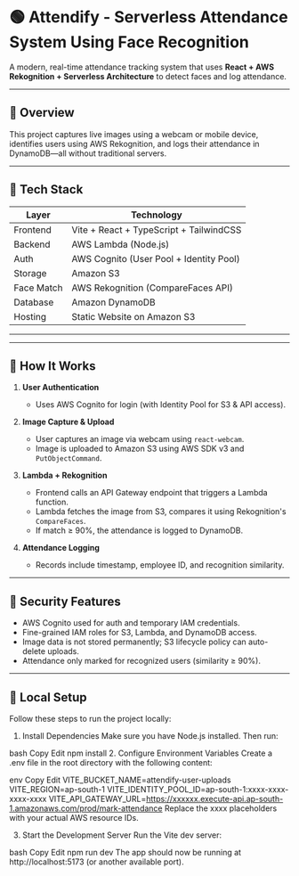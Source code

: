 # 🟢 Attendify - Serverless Attendance System Using Face Recognition

A modern, real-time attendance tracking system that uses **React + AWS Rekognition + Serverless Architecture** to detect faces and log attendance.

---

## 📸 Overview

This project captures live images using a webcam or mobile device, identifies users using AWS Rekognition, and logs their attendance in DynamoDB—all without traditional servers.

---

## 🧩 Tech Stack

| Layer      | Technology                                 |
|------------|--------------------------------------------|
| Frontend   | Vite + React + TypeScript + TailwindCSS    |
| Backend    | AWS Lambda (Node.js)                       |
| Auth       | AWS Cognito (User Pool + Identity Pool)    |
| Storage    | Amazon S3                                  |
| Face Match | AWS Rekognition (CompareFaces API)         |
| Database   | Amazon DynamoDB                            |
| Hosting    | Static Website on Amazon S3                |

---


---

## 🚀 How It Works

1. **User Authentication**
   - Uses AWS Cognito for login (with Identity Pool for S3 & API access).

2. **Image Capture & Upload**
   - User captures an image via webcam using `react-webcam`.
   - Image is uploaded to Amazon S3 using AWS SDK v3 and `PutObjectCommand`.

3. **Lambda + Rekognition**
   - Frontend calls an API Gateway endpoint that triggers a Lambda function.
   - Lambda fetches the image from S3, compares it using Rekognition's `CompareFaces`.
   - If match ≥ 90%, the attendance is logged to DynamoDB.

4. **Attendance Logging**
   - Records include timestamp, employee ID, and recognition similarity.

---

## 🔐 Security Features

- AWS Cognito used for auth and temporary IAM credentials.
- Fine-grained IAM roles for S3, Lambda, and DynamoDB access.
- Image data is not stored permanently; S3 lifecycle policy can auto-delete uploads.
- Attendance only marked for recognized users (similarity ≥ 90%).

---

## 🧪 Local Setup
Follow these steps to run the project locally:

1. Install Dependencies
Make sure you have Node.js installed. Then run:

bash
Copy
Edit
npm install
2. Configure Environment Variables
Create a .env file in the root directory with the following content:

env
Copy
Edit
VITE_BUCKET_NAME=attendify-user-uploads
VITE_REGION=ap-south-1
VITE_IDENTITY_POOL_ID=ap-south-1:xxxx-xxxx-xxxx-xxxx
VITE_API_GATEWAY_URL=https://xxxxxx.execute-api.ap-south-1.amazonaws.com/prod/mark-attendance
Replace the xxxx placeholders with your actual AWS resource IDs.

3. Start the Development Server
Run the Vite dev server:

bash
Copy
Edit
npm run dev
The app should now be running at http://localhost:5173 (or another available port).



